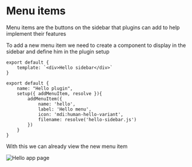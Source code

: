 # Menu items 

Menu items are the buttons on the sidebar that plugins can add to help implement their features

To add a new menu item we need to create a component to display in the sidebar and define him in the plugin setup 

```js[.is/plugins/hello/hello-sidebar.js]
export default {
    template: `<div>Hello sidebar</div>`
}
```

```js[.is/plugins/hello/index.js]
export default {
    name: "Hello plugin",
    setup({ addMenuItem, resolve }){
        addMenuItem({
            name: 'hello',
            label: 'Hello menu',
            icon: 'mdi:human-hello-variant',
            filename: resolve('hello-sidebar.js') 
        })
    }
}
```



With this we can already view the new menu item 

![Hello app page](/hello-sidebar.png)

